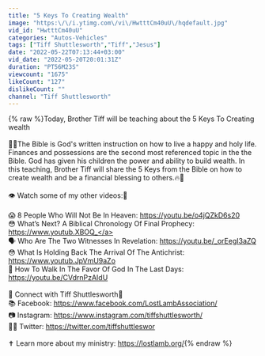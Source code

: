 ```yaml
---
title: "5 Keys To Creating Wealth"
image: "https:\/\/i.ytimg.com\/vi\/HwtttCm40uU\/hqdefault.jpg"
vid_id: "HwtttCm40uU"
categories: "Autos-Vehicles"
tags: ["Tiff Shuttlesworth","Tiff","Jesus"]
date: "2022-05-22T07:13:44+03:00"
vid_date: "2022-05-20T20:01:31Z"
duration: "PT56M23S"
viewcount: "1675"
likeCount: "127"
dislikeCount: ""
channel: "Tiff Shuttlesworth"
---
```

{% raw %}Today, Brother Tiff will be teaching about the 5 Keys To Creating wealth<br /><br />🙌🔥The Bible is God's written instruction on how to live a happy and holy life. Finances and possessions are the second most referenced topic in the the Bible. God has given his children the power and ability to build wealth. In this teaching, Brother Tiff will share the 5 Keys from the Bible on how to create wealth and be a financial blessing to others.🔥🙌<br /><br />👁 Watch some of my other videos:👀<br /><br />😱 8 People Who Will Not Be In Heaven: <a rel="nofollow" target="blank" href="https://youtu.be/o4jQZkD6s20">https://youtu.be/o4jQZkD6s20</a><br />😳 What’s Next? A Biblical Chronology Of Final Prophecy: <a rel="nofollow" target="blank" href="https://www.youtub.XBOQ_">https://www.youtub.XBOQ_</a><br />🗣️ Who Are The Two Witnesses In Revelation: <a rel="nofollow" target="blank" href="https://youtu.be/_orEegI3aZQ">https://youtu.be/_orEegI3aZQ</a><br />😳 What Is Holding Back The Arrival Of The Antichrist: <a rel="nofollow" target="blank" href="https://www.youtub.JpVmU9aZo">https://www.youtub.JpVmU9aZo</a><br />🚶 How To Walk In The Favor Of God In The Last Days: <a rel="nofollow" target="blank" href="https://youtu.be/CVdrnPzAIdU">https://youtu.be/CVdrnPzAIdU</a><br /><br />💬 Connect with Tiff Shuttlesworth🤝<br />📚 Facebook: <a rel="nofollow" target="blank" href="https://www.facebook.com/LostLambAssociation/">https://www.facebook.com/LostLambAssociation/</a><br />📷 Instagram: <a rel="nofollow" target="blank" href="https://www.instagram.com/tiffshuttlesworth/">https://www.instagram.com/tiffshuttlesworth/</a><br />🙋‍♂️ Twitter: <a rel="nofollow" target="blank" href="https://twitter.com/tiffshuttleswor">https://twitter.com/tiffshuttleswor</a><br /><br />✝️ Learn more about my ministry: <a rel="nofollow" target="blank" href="https://lostlamb.org/">https://lostlamb.org/</a>{% endraw %}
